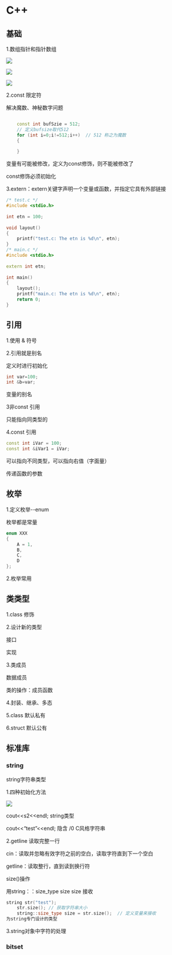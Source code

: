 # C++ 

## 基础

1.数组指针和指针数组

![](https://markdownimages.oss-cn-beijing.aliyuncs.com/img/20200330201046.png)

![](https://markdownimages.oss-cn-beijing.aliyuncs.com/img/20200330201111.png)

![](https://markdownimages.oss-cn-beijing.aliyuncs.com/img/20200330201147.png)

2.const 限定符

解决魔数、神秘数字问题

```c++

	const int bufSzie = 512;
	// 定义bufsize取代512
	for (int i=0;i!=512;i++)  // 512 称之为魔数
	{
		
	}

```

变量有可能被修改，定义为const修饰，则不能被修改了

const修饰必须初始化

3.extern：extern关键字声明一个变量或函数，并指定它具有外部链接

```c++
/* test.c */
#include <stdio.h>
 
int etn = 100;
 
void layout()
{
    printf("test.c: The etn is %d\n", etn);
}
/* main.c */
#include <stdio.h>
 
extern int etn;
 
int main()
{
    layout();
    printf("main.c: The etn is %d\n", etn);
    return 0;
}
```

## 引用

1.使用 & 符号

2.引用就是别名

定义时进行初始化

```c++
int var=100;
int &b=var;
```

变量的别名

3非const 引用

只能指向同类型的

4.const 引用

```c++
const int iVar = 100;
const int &iVar1 = iVar;
```

可以指向不同类型，可以指向右值（字面量）

传递函数的参数

## 枚举

1.定义枚举--enum

枚举都是常量

```c++
enum XXX
{
	A = 1,
	B,
	C,
	D
};
```

2.枚举常用

## 类类型

1.class 修饰

2.设计新的类型

接口

实现

3.类成员

数据成员

类的操作：成员函数

4.封装、继承、多态

5.class 默认私有

6.struct 默认公有

## 标准库

### string

string字符串类型

1.四种初始化方法

![](https://markdownimages.oss-cn-beijing.aliyuncs.com/img/20200330224729.png)

cout<<s2<<endl;  string类型

cout<<“test”<<endl;   隐含 /0 C风格字符串

2.getline 读取完整一行

cin：读取并忽略有效字符之前的空白，读取字符直到下一个空白

getline：读取整行，直到读到换行符

size()操作

用string：：size_type size size 接收

```c++
string str("test");
	str.size(); // 获取字符串大小
	string::size_type size = str.size();  // 定义变量来接收
为string专门设计的类型
```

3.string对象中字符的处理

### bitset

 